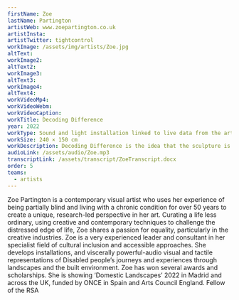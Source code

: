 ```yaml
---
firstName: Zoe
lastName: Partington
artistWeb: www.zoepartington.co.uk
artistInsta:
artistTwitter: tightcontrol
workImage: /assets/img/artists/Zoe.jpg
altText:
workImage2:
altText2:
workImage3:
altText3:
workImage4:
altText4:
workVideoMp4:
workVideoWebm:
workVideoCaption:
workTitle: Decoding Difference
year: 2022
workType: Sound and light installation linked to live data from the artist’s blood glucose levels
workSize: 240 × 150 cm
workDescription: Decoding Difference is the idea that the sculpture is the artist herself. The emanating lights mirror Zoe’s changing blood glucose levels and the sound of her heartbeat. The lights reflect Zoe’s hidden impairment and sight loss but not as a victim to be pitied or as a sick person, but as a woman who emanates will power, life and humanity. Zoe believes if she is seen as possessing strength, rather than courage, then difference will be welcomed, not ignored. In that case, the idea of difference will not be equated with deficit, a societal construct that blocks disabled people’s ability to enact change.
audioLink: /assets/audio/Zoe.mp3
transcriptLink: /assets/transcript/ZoeTranscript.docx
order: 5
teams:
  - artists
---
```


Zoe Partington is a contemporary visual artist who uses her experience of being partially blind and living with a chronic condition for over 50 years to create a unique, research-led perspective in her art. Curating a life less ordinary, using creative and contemporary techniques to challenge the distressed edge of life, Zoe shares a passion for equality, particularly in the creative industries. Zoe is a very experienced leader and consultant in her specialist field of cultural inclusion and accessible approaches. She develops installations, and viscerally powerful-audio visual and tactile representations of Disabled people’s journeys and experiences through landscapes and the built environment. Zoe has won several awards and scholarships. She is showing ‘Domestic Landscapes’ 2022 in Madrid and across the UK, funded by ONCE in Spain and Arts Council England.
Fellow of the RSA
